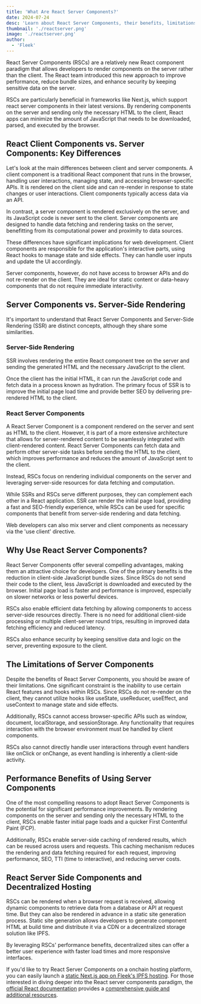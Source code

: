 ```yaml
---
title: 'What Are React Server Components?'
date: 2024-07-24
desc: 'Learn about React Server Components, their benefits, limitations, and how they can improve performance for static sites and onchain hosting.'
thumbnail: './reactserver.png'
image: './reactserver.png'
author:
  - 'Fleek'
---
```


React Server Components (RSCs) are a relatively new React component paradigm that allows developers to render components on the server rather than the client. The React team introduced this new approach to improve performance, reduce bundle sizes, and enhance security by keeping sensitive data on the server.

RSCs are particularly beneficial in frameworks like Next.js, which support react server components in their latest versions. By rendering components on the server and sending only the necessary HTML to the client, React apps can minimize the amount of JavaScript that needs to be downloaded, parsed, and executed by the browser.

## React Client Components vs. Server Components: Key Differences

Let's look at the main differences between client and server components. A client component is a traditional React component that runs in the browser, handling user interactions, managing state, and accessing browser-specific APIs. It is rendered on the client side and can re-render in response to state changes or user interactions. Client components typically access data via an API.

In contrast, a server component is rendered exclusively on the server, and its JavaScript code is never sent to the client. Server components are designed to handle data fetching and rendering tasks on the server, benefitting from its computational power and proximity to data sources.

These differences have significant implications for web development. Client components are responsible for the application's interactive parts, using React hooks to manage state and side effects. They can handle user inputs and update the UI accordingly.

Server components, however, do not have access to browser APIs and do not re-render on the client. They are ideal for static content or data-heavy components that do not require immediate interactivity.

## Server Components vs. Server-Side Rendering

It's important to understand that React Server Components and Server-Side Rendering (SSR) are distinct concepts, although they share some similarities.

### Server-Side Rendering

SSR involves rendering the entire React component tree on the server and sending the generated HTML and the necessary JavaScript to the client.

Once the client has the initial HTML, it can run the JavaScript code and fetch data in a process known as hydration. The primary focus of SSR is to improve the initial page load time and provide better SEO by delivering pre-rendered HTML to the client.

### React Server Components

A React Server Component is a component rendered on the server and sent as HTML to the client. However, it is part of a more extensive architecture that allows for server-rendered content to be seamlessly integrated with client-rendered content. React Server Components can fetch data and perform other server-side tasks before sending the HTML to the client, which improves performance and reduces the amount of JavaScript sent to the client.

Instead, RSCs focus on rendering individual components on the server and leveraging server-side resources for data fetching and computation.

While SSRs and RSCs serve different purposes, they can complement each other in a React application. SSR can render the initial page load, providing a fast and SEO-friendly experience, while RSCs can be used for specific components that benefit from server-side rendering and data fetching.

Web developers can also mix server and client components as necessary via the 'use client' directive.

## Why Use React Server Components?

React Server Components offer several compelling advantages, making them an attractive choice for developers. One of the primary benefits is the reduction in client-side JavaScript bundle sizes. Since RSCs do not send their code to the client, less JavaScript is downloaded and executed by the browser. Initial page load is faster and performance is improved, especially on slower networks or less powerful devices.

RSCs also enable efficient data fetching by allowing components to access server-side resources directly. There is no need for additional client-side processing or multiple client-server round trips, resulting in improved data fetching efficiency and reduced latency.

RSCs also enhance security by keeping sensitive data and logic on the server, preventing exposure to the client.

## The Limitations of Server Components

Despite the benefits of React Server Components, you should be aware of their limitations. One significant constraint is the inability to use certain React features and hooks within RSCs. Since RSCs do not re-render on the client, they cannot utilize hooks like useState, useReducer, useEffect, and useContext to manage state and side effects.

Additionally, RSCs cannot access browser-specific APIs such as window, document, localStorage, and sessionStorage. Any functionality that requires interaction with the browser environment must be handled by client components.

RSCs also cannot directly handle user interactions through event handlers like onClick or onChange, as event handling is inherently a client-side activity.

## Performance Benefits of Using Server Components

One of the most compelling reasons to adopt React Server Components is the potential for significant performance improvements. By rendering components on the server and sending only the necessary HTML to the client, RSCs enable faster initial page loads and a quicker First Contentful Paint (FCP).

Additionally, RSCs enable server-side caching of rendered results, which can be reused across users and requests. This caching mechanism reduces the rendering and data fetching required for each request, improving performance, SEO, TTI (time to interactive), and reducing server costs.

## React Server Side Components and Decentralized Hosting

RSCs can be rendered when a browser request is received, allowing dynamic components to retrieve data from a database or API at request time. But they can also be rendered in advance in a static site generation process. Static site generation allows developers to generate component HTML at build time and distribute it via a CDN or a decentralized storage solution like IPFS.

By leveraging RSCs' performance benefits, decentralized sites can offer a better user experience with faster load times and more responsive interfaces.

If you'd like to try React Server Components on a onchain hosting platform, you can easily launch a <u>[static Next.js app on Fleek's IPFS hosting](/guides/fleek-nextjs-deploy-guide/)</u>. For those interested in diving deeper into the React server components paradigm, the <u>[official React documentation](https://react.dev/reference/react)</u> provides a <u>[comprehensive guide and additional resources](https://react.dev/reference/rsc/server-components)</u>.
